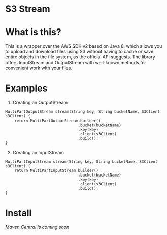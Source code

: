 # S3 Stream

# What is this?

This is a wrapper over the AWS SDK v2 based on Java 8, which allows you to upload and download files using S3 without having to cache or
save entire objects in the file system, as the official API suggests. The library offers InputStream and OutputStream
with well-known methods for convenient work with your files.


# Examples

1. Creating an OutputStream

```
MultiPartOutputStream stream(String key, String bucketName, S3Client s3Client) {
    return MultiPartOutputStream.builder()
                                .bucket(bucketName)
                                .key(key)
                                .client(s3Client)
                                .build();
}
```


2. Creating an InputStream

```
MultiPartInputStream stream(String key, String bucketName, S3Client s3Client) {
    return MultiPartInputStream.builder()
                                .bucket(bucketName)
                                .key(key)
                                .client(s3Client)
                                .build();
}
```

# Install

*Maven Central is coming soon*

